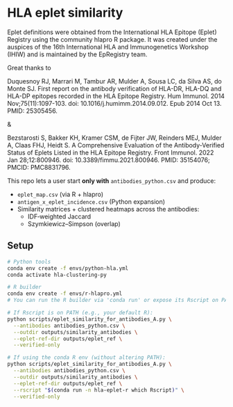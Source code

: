 
# HLA eplet similarity
Eplet definitions were obtained from the International HLA Epitope (Eplet) Registry using the community hlapro R package. It was created under the auspices of the 16th International HLA and Immunogenetics Workshop (IHIW) and is maintained by the EpRegistry team.

Great thanks to

Duquesnoy RJ, Marrari M, Tambur AR, Mulder A, Sousa LC, da Silva AS, do Monte SJ. First report on the antibody verification of HLA-DR, HLA-DQ and HLA-DP epitopes recorded in the HLA Epitope Registry. Hum Immunol. 2014 Nov;75(11):1097-103. doi: 10.1016/j.humimm.2014.09.012. Epub 2014 Oct 13. PMID: 25305456.

&

Bezstarosti S, Bakker KH, Kramer CSM, de Fijter JW, Reinders MEJ, Mulder A, Claas FHJ, Heidt S. A Comprehensive Evaluation of the Antibody-Verified Status of Eplets Listed in the HLA Epitope Registry. Front Immunol. 2022 Jan 28;12:800946. doi: 10.3389/fimmu.2021.800946. PMID: 35154076; PMCID: PMC8831796.



This repo lets a user start **only with** `antibodies_python.csv` and produce:
- `eplet_map.csv` (via R + hlapro)
- `antigen_x_eplet_incidence.csv` (Python expansion)
- Similarity matrices + clustered heatmaps across the antibodies:
  - IDF‑weighted Jaccard
  - Szymkiewicz–Simpson (overlap)

## Setup

```bash
# Python tools
conda env create -f envs/python-hla.yml
conda activate hla-clustering-py

# R builder
conda env create -f envs/r-hlapro.yml
# You can run the R builder via 'conda run' or expose its Rscript on PATH.

# If Rscript is on PATH (e.g., your default R):
python scripts/eplet_similarity_for_antibodies_A.py \
  --antibodies antibodies_python.csv \
  --outdir outputs/similarity_antibodies \
  --eplet-ref-dir outputs/eplet_ref \
  --verified-only

# If using the conda R env (without altering PATH):
python scripts/eplet_similarity_for_antibodies_A.py \
  --antibodies antibodies_python.csv \
  --outdir outputs/similarity_antibodies \
  --eplet-ref-dir outputs/eplet_ref \
  --rscript "$(conda run -n hla-eplet-r which Rscript)" \
  --verified-only

